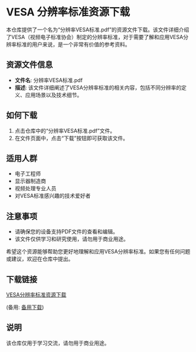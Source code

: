 # VESA 分辨率标准资源下载

本仓库提供了一个名为“分辨率VESA标准.pdf”的资源文件下载。该文件详细介绍了VESA（视频电子标准协会）制定的分辨率标准，对于需要了解和应用VESA分辨率标准的用户来说，是一个非常有价值的参考资料。

## 资源文件信息

- **文件名**: 分辨率VESA标准.pdf
- **描述**: 该文件详细阐述了VESA分辨率标准的相关内容，包括不同分辨率的定义、应用场景以及技术细节。

## 如何下载

1. 点击仓库中的“分辨率VESA标准.pdf”文件。
2. 在文件页面中，点击“下载”按钮即可获取该文件。

## 适用人群

- 电子工程师
- 显示器制造商
- 视频处理专业人员
- 对VESA标准感兴趣的技术爱好者

## 注意事项

- 请确保您的设备支持PDF文件的查看和编辑。
- 该文件仅供学习和研究使用，请勿用于商业用途。

希望这个资源能够帮助您更好地理解和应用VESA分辨率标准。如果您有任何问题或建议，欢迎在仓库中提出。

## 下载链接
[VESA分辨率标准资源下载](https://pan.quark.cn/s/829871ff7ffb) 

(备用: [备用下载](https://pan.baidu.com/s/1tgsjNNqWXSMVvK4OOVqpvQ?pwd=1234))

## 说明

该仓库仅用于学习交流，请勿用于商业用途。
